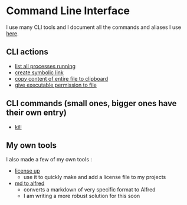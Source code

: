# Command Line Interface
I use many CLI tools and I document all the commands and aliases I use [here](https://my.mindnode.com/upnFQeGrQCPwgCf3pfS4FgywQUj5sXNLxb1awm1D). 
  
## CLI actions
- [list all processes running](https://gist.github.com/3fa57243dbfbdfb422555b28c89ab650)
- [create symbolic link](https://gist.github.com/ca5c6ab63631309e54d251bc4e150bc9)
- [copy content of entire file to clipboard](https://gist.github.com/4fcd2cea9d9b34f25d446193bc3e0f02)
- [give executable permission to file](https://gist.github.com/b0c07c968c528be61fceff833a504bbe)

## CLI commands (small ones, bigger ones have their own entry)
- [kill](https://gist.github.com/763b973f7ffd884bf2e85da4d2a40213)


## My own tools
I also made a few of my own tools :
- [license up](https://github.com/nikitavoloboev/license-up) 
	- use it to quickly make and add a license file to my projects
- [md to alfred](https://github.com/nikitavoloboev/md-to-alfred)
	- converts a markdown of very specific format to Alfred 
	- I am writing a more robust solution for this soon

